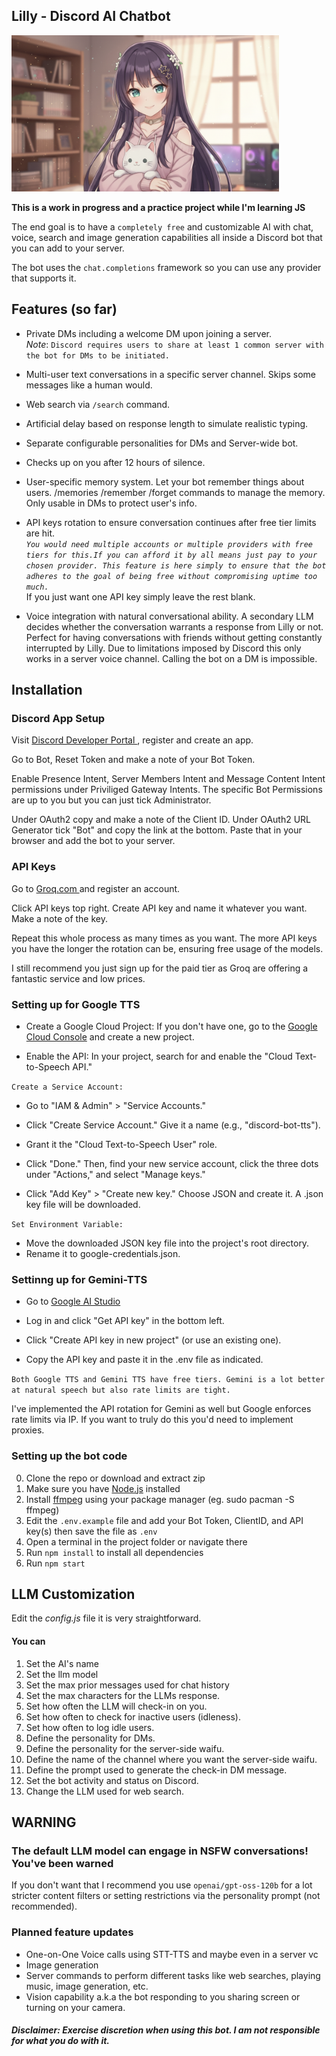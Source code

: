 ## Lilly - Discord AI Chatbot

<img src='./Lilly banner.png' height = 250px;>

<br>

**This is a work in progress and a practice project while I'm learning JS**

The end goal is to have a ``` completely free ``` and customizable AI with chat, voice, search and image generation capabilities all inside a Discord bot that you can add to your server.

The bot uses the ```chat.completions``` framework so you can use any provider that supports it.

## Features (so far)

* Private DMs including a welcome DM upon joining a server. <br>
*Note*: ```Discord requires users to share at least 1 common server with the bot for DMs to be initiated.```

* Multi-user text conversations in a specific server channel. Skips some messages like a human would.

* Web search via ```/search``` command.

* Artificial delay based on response length to simulate realistic typing.

* Separate configurable personalities for DMs and Server-wide bot.

* Checks up on you after 12 hours of silence.

* User-specific memory system. Let your bot remember things about users. /memories /remember /forget commands to manage the memory. Only usable in DMs to protect user's info.

* API keys rotation to ensure conversation continues after free tier limits are hit.<br>
*``You would need multiple accounts or multiple providers with free tiers for this.If you can afford it by all means just pay to your chosen provider. This feature is here simply to ensure that the bot adheres to the goal of being free without compromising uptime too much.``*<br>
 If you just want one API key simply leave the rest blank.

* Voice integration with natural conversational ability. A secondary LLM decides whether the conversation warrants a response from Lilly or not. Perfect for having conversations with friends without getting constantly interrupted by Lilly. Due to limitations imposed by Discord this only works in a server voice channel. Calling the bot on a DM is impossible.

## Installation

### Discord App Setup

Visit <a href ='https://discord.com/developers/' target=_blank > Discord Developer Portal </a>, register and create an app.

Go to Bot, Reset Token and make a note of your Bot Token.

Enable Presence Intent, Server Members Intent and Message Content Intent permissions under Priviliged Gateway Intents.
The specific Bot Permissions are up to you but you can just tick Administrator.

Under OAuth2 copy and make a note of the Client ID. Under OAuth2 URL Generator tick "Bot" and copy the link at the bottom. Paste that in your browser and add the bot to your server.

### API Keys

Go to <a href='https://console.groq.com/home' target = _blank> Groq.com </a> and register an account.

Click API keys top right. Create API key and name it whatever you want. Make a note of the key.

Repeat this whole process as many times as you want. The more API keys you have the longer the rotation can be, ensuring free usage of the models.

I still recommend you just sign up for the paid tier as Groq are offering a fantastic service and low prices.

### Setting up for Google TTS

* Create a Google Cloud Project: If you don't have one, go to the <a href='https://console.cloud.google.com/welcome/new?project' target=_blank> Google Cloud Console</a> and create a new project.

* Enable the API: In your project, search for and enable the "Cloud Text-to-Speech API."

```Create a Service Account:```

* Go to "IAM & Admin" > "Service Accounts."

* Click "Create Service Account." Give it a name (e.g., "discord-bot-tts").

* Grant it the "Cloud Text-to-Speech User" role.

* Click "Done." Then, find your new service account, click the three dots under "Actions," and select "Manage keys."

* Click "Add Key" > "Create new key." Choose JSON and create it. A .json key file will be downloaded.

``Set Environment Variable:``

* Move the downloaded JSON key file into the project's root directory.
* Rename it to google-credentials.json.

### Settinng up for Gemini-TTS

* Go to <a href='https://aistudio.google.com/' target=_blank> Google AI Studio</a>

* Log in and click "Get API key" in the bottom left.

* Click "Create API key in new project" (or use an existing one).

* Copy the API key and paste it in the .env file as indicated.

```Both Google TTS and Gemini TTS have free tiers. Gemini is a lot better at natural speech but also rate limits are tight.```

I've implemented the API rotation for Gemini as well but Google enforces rate limits via IP. If you want to truly do this you'd need to implement proxies.

### Setting up the bot code

0. Clone the repo or download and extract zip
1. Make sure you have <a href='https://nodejs.org/en/download' target=_blank >Node.js</a> installed
1. Install <a href="https://www.ffmpeg.org/download.html" targe="_blank">ffmpeg</a> using your package manager (eg. sudo pacman -S ffmpeg)
2. Edit the ```.env.example``` file and add your Bot Token, ClientID, and API key(s) then save the file as ``.env``
3. Open a terminal in the project folder or navigate there
4. Run ```npm install``` to install all dependencies
5. Run ```npm start```

## LLM Customization

Edit the *config.js* file it is very straightforward.

#### You can

1. Set the AI's name
2. Set the llm model
3. Set the max prior messages used for chat history
4. Set the max characters for the LLMs response.
5. Set how often the LLM will check-in on you.
6. Set how often to check for inactive users (idleness).
7. Set how often to log idle users.
8. Define the personality for DMs.
9. Define the personality for the server-side waifu.
10. Define the name of the channel where you want the server-side waifu.
11. Define the prompt used to generate the check-in DM message.
12. Set the bot activity and status on Discord.
13. Change the LLM used for web search.

## WARNING

### The default LLM model can engage in NSFW conversations! You've been warned

If you don't want that I recommend you use ```openai/gpt-oss-120b``` for a lot stricter content filters or setting restrictions via the personality prompt (not recommended).

### Planned feature updates

* One-on-One Voice calls using STT-TTS and maybe even in a server vc
* Image generation
* Server commands to perform different tasks like web searches, playing music, image generation, etc.
* Vision capability a.k.a the bot responding to you sharing screen or turning on your camera.

#### *Disclaimer: Exercise discretion when using this bot. I am not responsible for what you do with it.*
